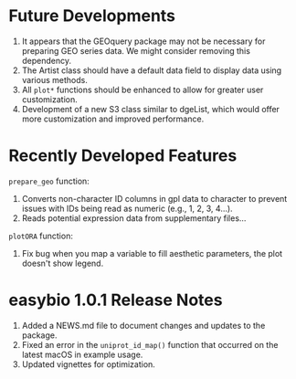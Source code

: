 # Future Developments

1. It appears that the GEOquery package may not be necessary for preparing GEO series data. We might consider removing this dependency.
2. The Artist class should have a default data field to display data using various methods.
3. All `plot*` functions should be enhanced to allow for greater user customization.
4. Development of a new S3 class similar to dgeList, which would offer more customization and improved performance.

# Recently Developed Features

`prepare_geo` function: 

1. Converts non-character ID columns in gpl data to character to prevent issues with IDs being read as numeric (e.g., 1, 2, 3, 4…).
2. Reads potential expression data from supplementary files…

`plotORA` function:

1. Fix bug when you map a variable to fill aesthetic parameters, the plot doesn't show legend.
  
# easybio 1.0.1 Release Notes

1. Added a NEWS.md file to document changes and updates to the package.
2. Fixed an error in the `uniprot_id_map()` function that occurred on the latest macOS in example usage.
3. Updated vignettes for optimization.